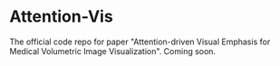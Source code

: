 # Attention-Vis

The official code repo for paper "Attention-driven Visual Emphasis for Medical Volumetric Image Visualization". Coming soon.
